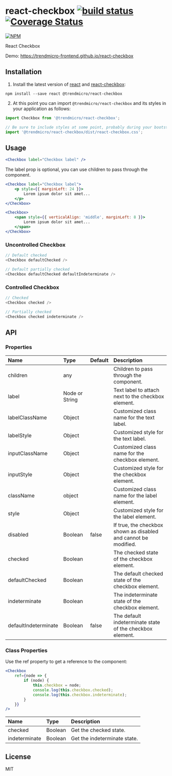 # react-checkbox [![build status](https://travis-ci.org/trendmicro-frontend/react-checkbox.svg?branch=master)](https://travis-ci.org/trendmicro-frontend/react-checkbox) [![Coverage Status](https://coveralls.io/repos/github/trendmicro-frontend/react-checkbox/badge.svg?branch=master)](https://coveralls.io/github/trendmicro-frontend/react-checkbox?branch=master)

[![NPM](https://nodei.co/npm/@trendmicro/react-checkbox.png?downloads=true&stars=true)](https://nodei.co/npm/@trendmicro/react-checkbox/)

React Checkbox

Demo: https://trendmicro-frontend.github.io/react-checkbox

## Installation

1. Install the latest version of [react](https://github.com/facebook/react) and [react-checkbox](https://github.com/trendmicro-frontend/react-checkbox):

  ```
  npm install --save react @trendmicro/react-checkbox
  ```

2. At this point you can import `@trendmicro/react-checkbox` and its styles in your application as follows:

  ```js
  import Checkbox from '@trendmicro/react-checkbox';

  // Be sure to include styles at some point, probably during your bootstraping
  import '@trendmicro/react-checkbox/dist/react-checkbox.css';
  ```

## Usage

```jsx
<Checkbox label="Checkbox label" />
```

The label prop is optional, you can use children to pass through the component.

```jsx
<Checkbox label="Checkbox label">
    <p style={{ marginLeft: 24 }}>
        Lorem ipsum dolor sit amet...
    </p>
</Checkbox>

<Checkbox>
    <span style={{ verticalAlign: 'middle', marginLeft: 8 }}>
        Lorem ipsum dolor sit amet...
    </span>
</Checkbox>
```

### Uncontrolled Checkbox

```js
// Default checked
<Checkbox defaultChecked />

// Default partially checked
<Checkbox defaultChecked defaultIndeterminate />
```

### Controlled Checkbox

```js
// Checked
<Checkbox checked />

// Partially checked
<Checkbox checked indeterminate />
```

## API

### Properties

Name | Type | Default | Description
:--- | :--- | :------ | :----------
children | any | | Children to pass through the component.
label | Node or String | | Text label to attach next to the checkbox element.
labelClassName | Object | | Customized class name for the text label.
labelStyle | Object | | Customized style for the text label.
inputClassName | Object | | Customized class name for the checkbox element.
inputStyle | Object | | Customized style for the checkbox element.
className | object | | Customized class name for the label element.
style | Object | | Customized style for the label element.
disabled | Boolean | false | If true, the checkbox shown as disabled and cannot be modified.
checked | Boolean | | The checked state of the checkbox element.
defaultChecked | Boolean | | The default checked state of the checkbox element.
indeterminate | Boolean | | The indeterminate state of the checkbox element.
defaultIndeterminate | Boolean | false | The default indeterminate state of the checkbox element.

### Class Properties

Use the ref property to get a reference to the component:

```jsx
<Checkbox
    ref={node => {
        if (node) {
            this.checkbox = node;
            console.log(this.checkbox.checked);
            console.log(this.checkbox.indeterminate);
        }
    }}
/>
```

Name | Type | Description
:--- | :--- | :----------
checked | Boolean | Get the checked state.
indeterminate | Boolean | Get the indeterminate state.

## License

MIT

